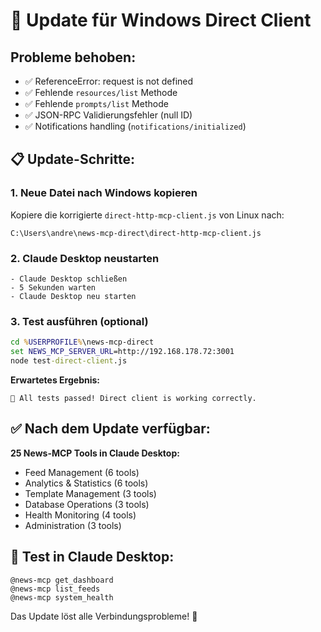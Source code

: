 # 🔧 Update für Windows Direct Client

## Probleme behoben:
- ✅ ReferenceError: request is not defined
- ✅ Fehlende `resources/list` Methode
- ✅ Fehlende `prompts/list` Methode
- ✅ JSON-RPC Validierungsfehler (null ID)
- ✅ Notifications handling (`notifications/initialized`)

## 📋 Update-Schritte:

### 1. Neue Datei nach Windows kopieren
Kopiere die korrigierte `direct-http-mcp-client.js` von Linux nach:
```
C:\Users\andre\news-mcp-direct\direct-http-mcp-client.js
```

### 2. Claude Desktop neustarten
```
- Claude Desktop schließen
- 5 Sekunden warten
- Claude Desktop neu starten
```

### 3. Test ausführen (optional)
```cmd
cd %USERPROFILE%\news-mcp-direct
set NEWS_MCP_SERVER_URL=http://192.168.178.72:3001
node test-direct-client.js
```

**Erwartetes Ergebnis:**
```
🎉 All tests passed! Direct client is working correctly.
```

## ✅ Nach dem Update verfügbar:

**25 News-MCP Tools in Claude Desktop:**
- Feed Management (6 tools)
- Analytics & Statistics (6 tools)
- Template Management (3 tools)
- Database Operations (3 tools)
- Health Monitoring (4 tools)
- Administration (3 tools)

## 🧪 Test in Claude Desktop:
```
@news-mcp get_dashboard
@news-mcp list_feeds
@news-mcp system_health
```

Das Update löst alle Verbindungsprobleme! 🚀
